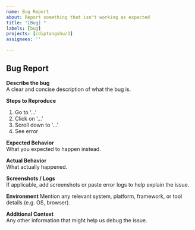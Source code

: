 ```yaml
---
name: Bug Report
about: Report something that isn't working as expected
title: "[Bug] "
labels: [bug]
projects: [cdiptangshu/3]
assignees: ''

---
```


## Bug Report

**Describe the bug**  
A clear and concise description of what the bug is.

**Steps to Reproduce**
1. Go to '...'
2. Click on '...'
3. Scroll down to '...'
4. See error

**Expected Behavior**  
What you expected to happen instead.

**Actual Behavior**  
What actually happened.

**Screenshots / Logs**  
If applicable, add screenshots or paste error logs to help explain the issue.

**Environment**
Mention any relevant system, platform, framework, or tool details (e.g. OS, browser).

**Additional Context**  
Any other information that might help us debug the issue.
